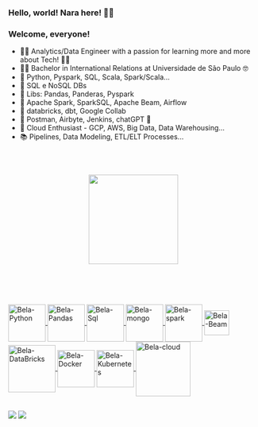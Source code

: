 ### Hello, world! Nara here! 🧑🏻


### Welcome, everyone!


- 👩‍🎓 Analytics/Data Engineer with a passion for learning more and more about Tech! 👩‍💻
- 👩‍🎓 Bachelor in International Relations at Universidade de São Paulo 🤓
- 📙 Python, Pyspark, SQL, Scala, Spark/Scala... 
- 📕 SQL e NoSQL DBs
- 📗 Libs: Pandas, Panderas, Pyspark 
- 📘 Apache Spark, SparkSQL, Apache Beam, Airflow
- 📓 databricks, dbt, Google Collab
- 📒 Postman, Airbyte, Jenkins, chatGPT 👀
- 📔 Cloud Enthusiast - GCP, AWS, Big Data, Data Warehousing... 
- 📚 Pipelines, Data Modeling, ETL/ELT Processes...

<br><br>
      
<div align="center">
  <a href="https://github.com/na-geciauskas">
  <img height="180em" src="https://github-readme-stats-sigma-five.vercel.app/api?username=na-geciauskas&show_icons=true&theme=tokyonight&include_all_commits=true&count_private=true&"/>
</div>
<br>
<br>
  
##  
<div style="display: inline_block"><br>
 <img align="center" alt="Bela-Python" height="75" width="75" src="https://cdn.jsdelivr.net/gh/devicons/devicon/icons/python/python-original-wordmark.svg" />
 <img align="center" alt="Bela-Pandas" height="75" width="75" src="https://cdn.jsdelivr.net/gh/devicons/devicon/icons/pandas/pandas-original-wordmark.svg" />
 <img align="center" alt="Bela-Sql" height="75" width="75" src="https://cdn.jsdelivr.net/gh/devicons/devicon/icons/mysql/mysql-original-wordmark.svg" />
 <img align="center" alt="Bela-mongo" height="75" width="75" src="https://cdn.jsdelivr.net/gh/devicons/devicon/icons/mongodb/mongodb-original-wordmark.svg" />
 <img align="center" alt="Bela-spark" height="75" width="75" src="https://www.vectorlogo.zone/logos/apache_spark/apache_spark-ar21.svg" />
 <img align="center" alt="Bela-Beam" height="50" width="50" src="https://www.vectorlogo.zone/logos/apache_beam/apache_beam-icon.svg" />
 <img align="center" alt="Bela-DataBricks" height="95" width="95" src="https://www.vectorlogo.zone/logos/databricks/databricks-ar21.svg" />
 <img align="center" alt="Bela-Docker" height="75" width="75" src="https://cdn.jsdelivr.net/gh/devicons/devicon/icons/docker/docker-original-wordmark.svg" />
 <img align="center" alt="Bela-Kubernetes" height="75" width="75" src="https://cdn.jsdelivr.net/gh/devicons/devicon/icons/kubernetes/kubernetes-plain-wordmark.svg" /> 
 <img align="center" alt="Bela-cloud" height="110" width="110" src="https://cdn.jsdelivr.net/gh/devicons/devicon/icons/googlecloud/googlecloud-original-wordmark.svg" />
</div>
  
##  
<div> 
  <a href = "mailto:na.geciauskas@gmail.com"><img src="https://img.shields.io/badge/Gmail-D14836?style=for-the-badge&logo=gmail&logoColor=white" target="_blank"></a>
  <a href="https://www.linkedin.com/in/nara-geciauskas-ramos-castillo/" target="_blank"><img src="https://img.shields.io/badge/-LinkedIn-%230077B5?style=for-the-badge&logo=linkedin&logoColor=white" target="_blank"></a> 

</div>
